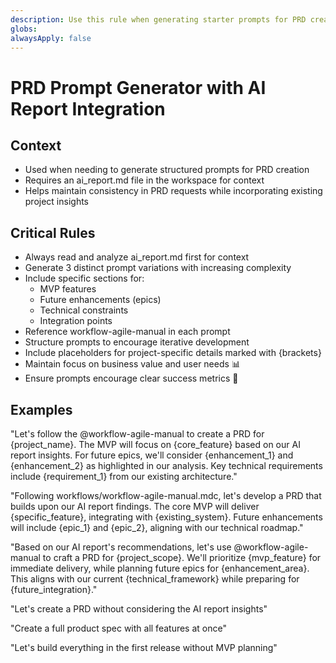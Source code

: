 ```yaml
---
description: Use this rule when generating starter prompts for PRD creation that incorporate AI report summaries
globs:
alwaysApply: false
---
```


# PRD Prompt Generator with AI Report Integration

## Context
- Used when needing to generate structured prompts for PRD creation
- Requires an ai_report.md file in the workspace for context
- Helps maintain consistency in PRD requests while incorporating existing project insights

## Critical Rules

- Always read and analyze ai_report.md first for context
- Generate 3 distinct prompt variations with increasing complexity
- Include specific sections for:
  - MVP features
  - Future enhancements (epics)
  - Technical constraints
  - Integration points
- Reference workflow-agile-manual in each prompt
- Structure prompts to encourage iterative development
- Include placeholders for project-specific details marked with {brackets}
- Maintain focus on business value and user needs 📊
- Ensure prompts encourage clear success metrics 🎯

## Examples

<example>
"Let's follow the @workflow-agile-manual to create a PRD for {project_name}. The MVP will focus on {core_feature} based on our AI report insights. For future epics, we'll consider {enhancement_1} and {enhancement_2} as highlighted in our analysis. Key technical requirements include {requirement_1} from our existing architecture."

"Following workflows/workflow-agile-manual.mdc, let's develop a PRD that builds upon our AI report findings. The core MVP will deliver {specific_feature}, integrating with {existing_system}. Future enhancements will include {epic_1} and {epic_2}, aligning with our technical roadmap."

"Based on our AI report's recommendations, let's use @workflow-agile-manual to craft a PRD for {project_scope}. We'll prioritize {mvp_feature} for immediate delivery, while planning future epics for {enhancement_area}. This aligns with our current {technical_framework} while preparing for {future_integration}."
</example>

<example type="invalid">
"Let's create a PRD without considering the AI report insights"

"Create a full product spec with all features at once"

"Let's build everything in the first release without MVP planning"
</example>

